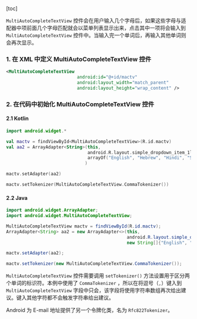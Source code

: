 [toc]

`MultiAutoCompleteTextView` 控件会在用户输入几个字母后，如果这些字母与适配器中项前面几个字母匹配就会以菜单列表显示出来，点击其中一项将会输入到 `MultiAutoCompleteTextView` 控件中。当输入完一个单词后，再输入其他单词则会再次显示。

### 1. 在 XML 中定义 MultiAutoCompleteTextView 控件

```xml
<MultiAutoCompleteTextView
                           android:id="@+id/mactv"
                           android:layout_width="match_parent"
                           android:layout_height="wrap_content" />
```

### 2. 在代码中初始化 MultiAutoCompleteTextView 控件

#### 2.1 Kotlin

```kotlin
import android.widget.*

val mactv = findViewById<MultiAutoCompleteTextView>(R.id.mactv)
val aa2 = ArrayAdapter<String>(this,
                               android.R.layout.simple_dropdown_item_1line,
                               arrayOf("English", "Hebrew", "Hindi", "Spanish", "German", "Greek")
                              )

mactv.setAdapter(aa2)

mactv.setTokenizer(MultiAutoCompleteTextView.CommaTokenizer())
```

#### 2.2 Java

```java
import android.widget.ArrayAdapter;
import android.widget.MultiAutoCompleteTextView;

MultiAutoCompleteTextView mactv = findViewById(R.id.mactv);
ArrayAdapter<String> aa2 = new ArrayAdapter<>(this,
                                              android.R.layout.simple_dropdown_item_1line,
                                              new String[]{"English", "Hebrew", "Hindi", "Spanish", "German", "Greek"});

mactv.setAdapter(aa2);

mactv.setTokenizer(new MultiAutoCompleteTextView.CommaTokenizer());
```

`MultiAutoCompleteTextView` 控件需要调用 `setTokenizer()` 方法设置用于区分两个单词的标识符。本例中使用了 `CommaTokenizer` ，所以在将逗号（`,`）键入到 `MultiAutoCompleteTextView` 字段中只会，该字段将使用字符串数组再次给出建议。键入其他字符都不会触发字符串给出建议。

Android 为 E-mail 地址提供了另一个令牌化类，名为 `Rfc822Tokenizer`。